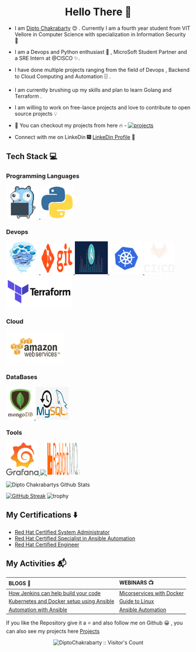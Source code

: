 <h1 align="center"> Hello There 👋 </h1>


* I am [Dipto Chakrabarty](https://www.linkedin.com/in/dipto-chakrabarty/) :blush:	 . Currently I am a fourth year student from VIT Vellore in Computer Science with specialization in Information Security :satellite:

* I am a Devops and Python enthusiast :toolbox: , MicroSoft Student Partner and a SRE Intern at @CISCO :sparkles:.

* I have done multiple projects ranging from the field of Devops , Backend to Cloud Computing and Automation :file_cabinet: .

* I am currently brushing up my skills and plan to learn Golang and Terraform .

* I am willing to work on free-lance projects and love to  contribute to open source projects :bulb:

* :magnet: You can checkout my projects from here :fire: - [![projects](https://forthebadge.com/images/badges/check-it-out.svg)](https://github.com/DiptoChakrabarty/DiptoChakrabarty/blob/master/Projects.md)

* Connect with me on LinkeDin :fireworks: [LinkeDin Profile](https://www.linkedin.com/in/dipto-chakrabarty/) :sparkler:


## Tech Stack :computer:


### Programming Languages

<p float="left">
  <a href="https://golang.org/" target="_blank" >
    <img src="https://raw.githubusercontent.com/DiptoChakrabarty/DiptoChakrabarty/master/assets/golang.gif"  height="90" />
  </a>

  <a href="https://python.org/" target="_blank" >
    <img src="https://raw.githubusercontent.com/DiptoChakrabarty/DiptoChakrabarty/master/assets/python3.gif"  height="90" />
  </a>
</p>

### Devops

<p float="left">
  <a href="https://golang.org/" target="_blank" >
    <img src="https://raw.githubusercontent.com/DiptoChakrabarty/DiptoChakrabarty/master/assets/docker.gif"  height="90" width="90" />
  </a>

  <a href="https://golang.org/" target="_blank" >
    <img src="https://raw.githubusercontent.com/DiptoChakrabarty/DiptoChakrabarty/master/assets/git.gif"  height="90" width="90" />
  </a>

  <a href="https://python.org/" target="_blank" >
    <img src="https://raw.githubusercontent.com/DiptoChakrabarty/DiptoChakrabarty/master/assets/ansible.gif"  height="90" width="90"/>
  </a>

  <a href="https://python.org/" target="_blank" >
    <img src="https://raw.githubusercontent.com/DiptoChakrabarty/DiptoChakrabarty/master/assets/kubernetes.gif"  height="90" />
  </a>

  <a href="https://python.org/" target="_blank" >
    <img src="https://raw.githubusercontent.com/DiptoChakrabarty/DiptoChakrabarty/master/assets/cicd.gif"  height="90" />
  </a>

  <a href="https://python.org/" target="_blank" >
    <img src="https://raw.githubusercontent.com/DiptoChakrabarty/DiptoChakrabarty/master/assets/terraform.gif"  height="90" />
  </a>
</p>

### Cloud

<p float="left">
  <a href="https://golang.org/" target="_blank" >
    <img src="https://raw.githubusercontent.com/DiptoChakrabarty/DiptoChakrabarty/master/assets/aws.gif"  height="90" />
  </a>
</p>

### DataBases

<p float="left">
  <a href="https://golang.org/" target="_blank" >
    <img src="https://raw.githubusercontent.com/DiptoChakrabarty/DiptoChakrabarty/master/assets/mongo.gif"  height="90" />
  </a>

  <a href="https://golang.org/" target="_blank" >
    <img src="https://raw.githubusercontent.com/DiptoChakrabarty/DiptoChakrabarty/master/assets/mysql.png"  height="90" width="90"/>
  </a>
</p>

### Tools

<p float="left">
  <a href="https://golang.org/" target="_blank" >
    <img src="https://raw.githubusercontent.com/DiptoChakrabarty/DiptoChakrabarty/master/assets/grafana.gif"  height="90" />
  </a>

  <a href="https://golang.org/" target="_blank" >
    <img src="https://raw.githubusercontent.com/DiptoChakrabarty/DiptoChakrabarty/master/assets/influx.png"  height="90"/>
  </a>

  <a href="https://golang.org/" target="_blank" >
    <img src="https://raw.githubusercontent.com/DiptoChakrabarty/DiptoChakrabarty/master/assets/rabbitmq.png"  height="90" width="90"/>
  </a>
</p>

![Dipto Chakrabartys Github Stats](https://github-readme-stats.vercel.app/api?username=DiptoChakrabarty&show_icons=true_color=fff&icon_color=79ff97&text_color=9f9f9f&bg_color=151515)

[![GitHub Streak](https://github-readme-streak-stats.herokuapp.com/?user=DiptoChakrabarty&theme=dark&count_private=true&theme=radical)](https://github.com/DiptoChakrabarty)
![trophy](https://github-profile-trophy.vercel.app/?username=DiptoChakrabarty&theme=onestar&no-frame=true&column=3&row=2&)

## My Certifications :arrow_down:

- [Red Hat Certified System Administrator](https://drive.google.com/file/d/13EaKphJ3zC1vn1q-nevF6YoJuit_aeik/view?usp=sharing)
- [Red Hat Certified Specialist in Ansible Automation](https://drive.google.com/file/d/1Nf-0RHdcBAlj1-tMuMy_12cw9d3hGDgN/view?usp=sharing)
- [Red Hat Certified  Engineer](https://drive.google.com/file/d/1b2ivwSc9fu9V2E7OZ7jrk7YQMaN-T12i/view?usp=sharing) 


## My Activities :mailbox_with_mail:

| BLOGS :open_book: | WEBINARS :tv: |
| :--- | :--- |
| [How Jenkins can help build your code](https://medium.com/@diptochakrabarty/how-jenkins-can-actually-help-you-build-your-code-with-every-commit-5b9b1278f12f) | [Micorservices with Docker](https://www.youtube.com/watch?v=Xs93YLgYJis&t=1989s) |
| [Kubernetes and Docker setup using Ansible](https://medium.com/codechef-vit/docker-and-kubernetes-setup-using-ansible-3d7e8f77fbfa) | [Guide to Linux](https://www.youtube.com/watch?v=t1HOY7Rp6xU) |
| [Automation with Ansible](https://medium.com/@diptochakrabarty/automation-with-ansible-2ae27fc94947) | [Ansible Automation](https://www.youtube.com/watch?v=r2sZ_aWU8h8) |

If you like the Repository give it a :star: and also follow me on Github :grinning: , you can also see my projects here [Projects](https://github.com/DiptoChakrabarty/DiptoChakrabarty/blob/master/Projects.md)

<p align="center"><img src="https://profile-counter.glitch.me/{DiptoChakrabarty}/count.svg" alt="DiptoChakrabarty :: Visitor's Count" /></p>

